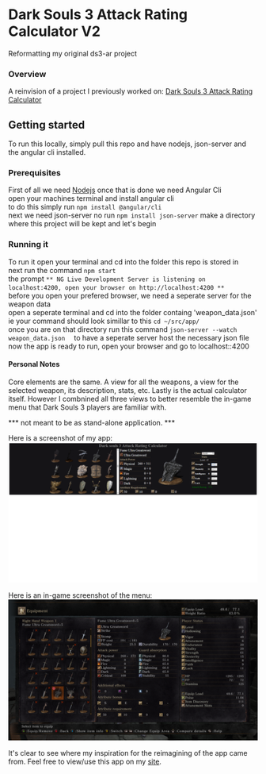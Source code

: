 # Dark Souls 3 Attack Rating Calculator V2
Reformatting my original ds3-ar project

### Overview 

A reinvision of a project I previously worked on: <a href='https://github.com/Derling/ds3-ar'>Dark Souls 3 Attack Rating Calculator</a>

## Getting started 

To run this locally, simply pull this repo and have nodejs, json-server and the angular cli installed.

### Prerequisites

First of all we need <a href='https://nodejs.org/en/download/'>Nodejs</a>
once that is done we need Angular Cli<br/>
open your machines terminal and install angular cli<br/>
to do this simply run ``` npm install @angular/cli ```
<br/>
next we need json-server no run ```npm install json-server```
make a directory where this project will be kept and let's begin

### Running it

To run it open your terminal and cd into the folder this repo is stored in<br/>
next run the command ```npm start``` <br/>
the prompt ```** NG Live Development Server is listening on localhost:4200, open your browser on http://localhost:4200 ** ```
<br/>before you open your prefered browser, we need a seperate server for the weapon data <br/>
open a seperate terminal and cd into the folder containg 'weapon_data.json' <br/> 
ie your command should look simillar to this ``` cd ~/src/app/ ```<br/>
once you are on that directory run this command ```json-server --watch weapon_data.json  ``` to have a seperate server host the necessary json file <br/>
now the app is ready to run, open your browser and go to localhost::4200

#### Personal Notes

Core elements are the same. A view for all the weapons, a view for the selected weapon, its description, stats, etc. Lastly is the actual calculator itself. However I combnined all three views to better resemble the in-game menu that Dark Souls 3 players are familiar with.

*** not meant to be as stand-alone application. *** 

Here is a screenshot of my app: 
![alt text](https://github.com/Derling/ds3-ar-v2/blob/master/ds3-ar-v2-demo.png)

Here is an in-game screenshot of the menu:
 ![alt text](https://github.com/Derling/ds3-ar-v2/blob/master/in-game-demo.png)
 
 It's clear to see where my inspiration for the reimagining of the app came from. Feel free to view/use this app on my <a href='http://derling.info/ds3.html'>site</a>. 
